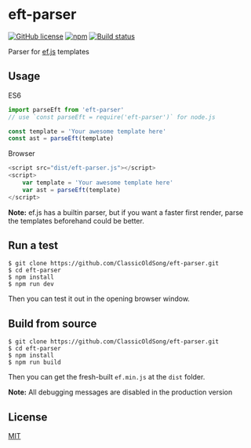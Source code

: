 # eft-parser
[![GitHub license](https://img.shields.io/badge/license-MIT-blue.svg?style=flat-square)](https://raw.githubusercontent.com/ClassicOldSong/eft-parser/master/LICENSE) [![npm](https://img.shields.io/npm/dt/eft-parser.svg?style=flat-square)](https://www.npmjs.com/package/eft-parser) [![Build status](https://img.shields.io/travis/ClassicOldSong/eft-parser.svg?style=flat-square)](https://travis-ci.org/ClassicOldSong/eft-parser)

Parser for [ef.js](https://github.com/ClassicOldSong/ef.js) templates

## Usage
ES6
``` javascript
import parseEft from 'eft-parser'
// use `const parseEft = require('eft-parser')` for node.js

const template = 'Your awesome template here'
const ast = parseEft(template)
```

Browser
``` javascript
<script src="dist/eft-parser.js"></script>
<script>
	var template = 'Your awesome template here'
	var ast = parseEft(template)
</script>
```

**Note:** ef.js has a builtin parser, but if you want a faster first render, parse the templates beforehand could be better.

## Run a test
```
$ git clone https://github.com/ClassicOldSong/eft-parser.git
$ cd eft-parser
$ npm install
$ npm run dev
```
Then you can test it out in the opening browser window.

## Build from source
```
$ git clone https://github.com/ClassicOldSong/eft-parser.git
$ cd eft-parser
$ npm install
$ npm run build
```
Then you can get the fresh-built `ef.min.js` at the `dist` folder.

**Note:** All debugging messages are disabled in the production version

## License
[MIT](http://cos.mit-license.org/)
